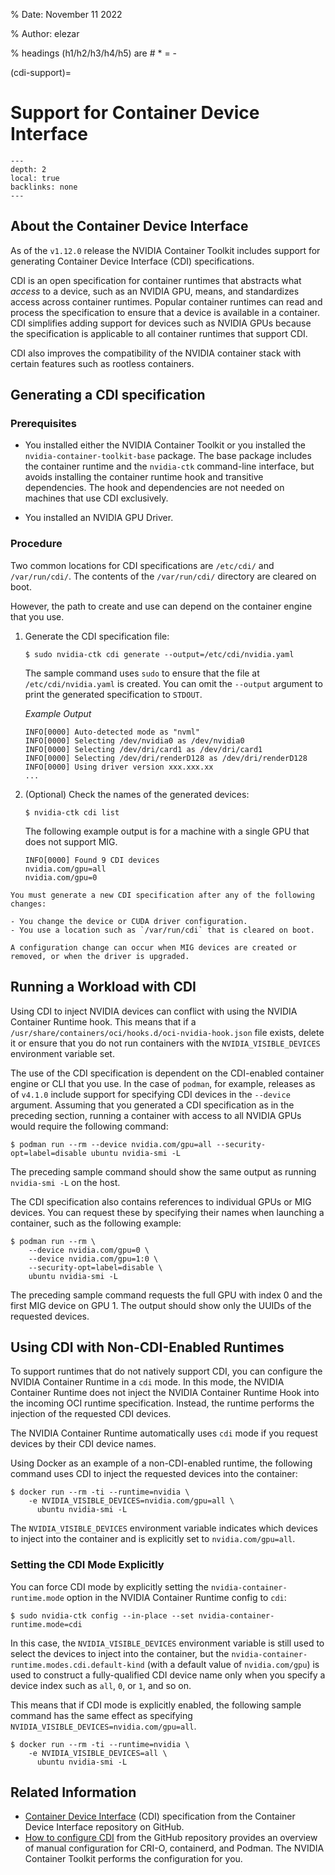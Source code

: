 % Date: November 11 2022

% Author: elezar

% headings (h1/h2/h3/h4/h5) are # * = -

(cdi-support)=

# Support for Container Device Interface

```{contents}
---
depth: 2
local: true
backlinks: none
---
```

## About the Container Device Interface

As of the `v1.12.0` release the NVIDIA Container Toolkit includes support for generating Container Device Interface (CDI) specifications.

CDI is an open specification for container runtimes that abstracts what *access* to a device, such as an NVIDIA GPU, means, and standardizes access across container runtimes.
Popular container runtimes can read and process the specification to ensure that a device is available in a container.
CDI simplifies adding support for devices such as NVIDIA GPUs because the specification is applicable to all container runtimes that support CDI.

CDI also improves the compatibility of the NVIDIA container stack with certain features such as rootless containers.

## Generating a CDI specification

### Prerequisites

- You installed either the NVIDIA Container Toolkit or you installed the `nvidia-container-toolkit-base` package.
  The base package includes the container runtime and the `nvidia-ctk` command-line interface, but avoids
  installing the container runtime hook and transitive dependencies.
  The hook and dependencies are not needed on machines that use CDI exclusively.

- You installed an NVIDIA GPU Driver.

### Procedure

Two common locations for CDI specifications are `/etc/cdi/` and `/var/run/cdi/`.
The contents of the `/var/run/cdi/` directory are cleared on boot.

However, the path to create and use can depend on the container engine that you use.

1. Generate the CDI specification file:

   ```console
   $ sudo nvidia-ctk cdi generate --output=/etc/cdi/nvidia.yaml
   ```

   The sample command uses `sudo` to ensure that the file at `/etc/cdi/nvidia.yaml` is created.
   You can omit the `--output` argument to print the generated specification to `STDOUT`.

   *Example Output*

   ```output
   INFO[0000] Auto-detected mode as "nvml"
   INFO[0000] Selecting /dev/nvidia0 as /dev/nvidia0
   INFO[0000] Selecting /dev/dri/card1 as /dev/dri/card1
   INFO[0000] Selecting /dev/dri/renderD128 as /dev/dri/renderD128
   INFO[0000] Using driver version xxx.xxx.xx
   ...
   ```

1. (Optional) Check the names of the generated devices:

   ```console
   $ nvidia-ctk cdi list
   ```

   The following example output is for a machine with a single GPU that does not support MIG.

   ```output
   INFO[0000] Found 9 CDI devices
   nvidia.com/gpu=all
   nvidia.com/gpu=0
   ```

```{important}
You must generate a new CDI specification after any of the following changes:

- You change the device or CUDA driver configuration.
- You use a location such as `/var/run/cdi` that is cleared on boot.

A configuration change can occur when MIG devices are created or removed, or when the driver is upgraded.
```

## Running a Workload with CDI

Using CDI to inject NVIDIA devices can conflict with using the NVIDIA Container Runtime hook.
This means that if a `/usr/share/containers/oci/hooks.d/oci-nvidia-hook.json` file exists, delete it
or ensure that you do not run containers with the `NVIDIA_VISIBLE_DEVICES` environment variable set.

The use of the CDI specification is dependent on the CDI-enabled container engine or CLI that you use.
In the case of `podman`, for example, releases as of `v4.1.0` include support for specifying CDI devices in the `--device` argument.
Assuming that you generated a CDI specification as in the preceding section, running a container with access to all NVIDIA GPUs would require the following command:

```console
$ podman run --rm --device nvidia.com/gpu=all --security-opt=label=disable ubuntu nvidia-smi -L
```

The preceding sample command should show the same output as running `nvidia-smi -L` on the host.

The CDI specification also contains references to individual GPUs or MIG devices.
You can request these by specifying their names when launching a container, such as the following example:

```console
$ podman run --rm \
    --device nvidia.com/gpu=0 \
    --device nvidia.com/gpu=1:0 \
    --security-opt=label=disable \
    ubuntu nvidia-smi -L
```

The preceding sample command requests the full GPU with index 0 and the first MIG device on GPU 1.
The output should show only the UUIDs of the requested devices.

## Using CDI with Non-CDI-Enabled Runtimes

To support runtimes that do not natively support CDI, you can configure the NVIDIA Container Runtime in a `cdi` mode.
In this mode, the NVIDIA Container Runtime does not inject the NVIDIA Container Runtime Hook into the incoming OCI runtime specification.
Instead, the runtime performs the injection of the requested CDI devices.

The NVIDIA Container Runtime automatically uses `cdi` mode if you request devices by their CDI device names.

Using Docker as an example of a non-CDI-enabled runtime, the following command uses CDI to inject the requested devices into the container:

```console
$ docker run --rm -ti --runtime=nvidia \
    -e NVIDIA_VISIBLE_DEVICES=nvidia.com/gpu=all \
      ubuntu nvidia-smi -L
```

The `NVIDIA_VISIBLE_DEVICES` environment variable indicates which devices to inject into the container and is explicitly set to `nvidia.com/gpu=all`.

### Setting the CDI Mode Explicitly

You can force CDI mode by explicitly setting the `nvidia-container-runtime.mode` option in the NVIDIA Container Runtime config to `cdi`:

```console
$ sudo nvidia-ctk config --in-place --set nvidia-container-runtime.mode=cdi
```

In this case, the `NVIDIA_VISIBLE_DEVICES` environment variable is still used to select the
devices to inject into the container, but the `nvidia-container-runtime.modes.cdi.default-kind`
(with a default value of `nvidia.com/gpu`) is used to construct a fully-qualified CDI device name
only when you specify a device index such as `all`, `0`, or `1`, and so on.

This means that if CDI mode is explicitly enabled, the following sample command has the same effect as
specifying `NVIDIA_VISIBLE_DEVICES=nvidia.com/gpu=all`.

```console
$ docker run --rm -ti --runtime=nvidia \
    -e NVIDIA_VISIBLE_DEVICES=all \
      ubuntu nvidia-smi -L
```


## Related Information

- [Container Device Interface](https://github.com/cncf-tags/container-device-interface) (CDI) specification from the Container Device Interface repository on GitHub.
- [How to configure CDI](https://github.com/cncf-tags/container-device-interface#how-to-configure-cdi) from the GitHub repository provides an overview
  of manual configuration for CRI-O, containerd, and Podman.
  The NVIDIA Container Toolkit performs the configuration for you.